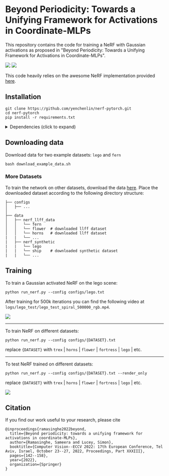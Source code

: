 # Beyond Periodicity: Towards a Unifying Framework for Activations in Coordinate-MLPs

This repository contains the code for training a NeRF with Gaussian activations as proposed in "Beyond Periodicity: Towards a Unifying Framework for Activations in Coordinate-MLPs".

![](https://user-images.githubusercontent.com/7057863/78472232-cf374a00-7769-11ea-8871-0bc710951839.gif)
![](https://user-images.githubusercontent.com/7057863/78472235-d1010d80-7769-11ea-9be9-51365180e063.gif)

This code heavily relies on the awesome NeRF implementation provided [here](https://github.com/yenchenlin/nerf-pytorch).

## Installation

```
git clone https://github.com/yenchenlin/nerf-pytorch.git
cd nerf-pytorch
pip install -r requirements.txt
```

<details>
  <summary> Dependencies (click to expand) </summary>
  
  ## Dependencies
  - PyTorch 1.4
  - matplotlib
  - numpy
  - imageio
  - imageio-ffmpeg
  - configargparse
  
</details>

## Downloading data

Download data for two example datasets: `lego` and `fern`

```
bash download_example_data.sh
```

### More Datasets
To train the network on other datasets, download the data [here](https://drive.google.com/drive/folders/128yBriW1IG_3NJ5Rp7APSTZsJqdJdfc1). Place the downloaded dataset according to the following directory structure:
```
├── configs                                                                                                       
│   ├── ...                                                                                     
│                                                                                               
├── data                                                                                                                                                                                                       
│   ├── nerf_llff_data                                                                                                  
│   │   └── fern                                                                                                                             
│   │   └── flower  # downloaded llff dataset                                                                                  
│   │   └── horns   # downloaded llff dataset
|   |   └── ...
|   ├── nerf_synthetic
|   |   └── lego
|   |   └── ship    # downloaded synthetic dataset
|   |   └── ...
```

## Training

To train a Gaussian activated NeRF on the lego scene:
```
python run_nerf.py --config configs/lego.txt
```
After training for 500k iterations you can find the following video at `logs/lego_test/lego_test_spiral_500000_rgb.mp4`.

![](https://user-images.githubusercontent.com/7057863/78473103-9353b300-7770-11ea-98ed-6ba2d877b62c.gif)

---

To train NeRF on different datasets: 

```
python run_nerf.py --config configs/{DATASET}.txt
```

replace `{DATASET}` with `trex` | `horns` | `flower` | `fortress` | `lego` | etc.

---

To test NeRF trained on different datasets: 

```
python run_nerf.py --config configs/{DATASET}.txt --render_only
```

replace `{DATASET}` with `trex` | `horns` | `flower` | `fortress` | `lego` | etc.

  
<img src='imgs/pipeline.jpg'/>


## Citation
If you find our work useful to your research, please cite
```
@inproceedings{ramasinghe2022beyond,
  title={Beyond periodicity: towards a unifying framework for activations in coordinate-MLPs},
  author={Ramasinghe, Sameera and Lucey, Simon},
  booktitle={Computer Vision--ECCV 2022: 17th European Conference, Tel Aviv, Israel, October 23--27, 2022, Proceedings, Part XXXIII},
  pages={142--158},
  year={2022},
  organization={Springer}
}

```

